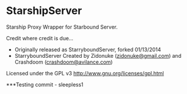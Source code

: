 StarshipServer
=================


Starship Proxy Wrapper for Starbound Server.

Credit where credit is due...
 * Originally released as StarryboundServer, forked 01/13/2014
 * StarryboundServer Created by Zidonuke (zidonuke@gmail.com) and Crashdoom (crashdoom@avilance.com)

Licensed under the GPL v3 http://www.gnu.org/licenses/gpl.html

***Testing commit - sleepless1
